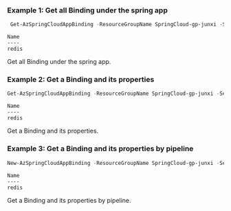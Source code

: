 ### Example 1: Get all Binding under the spring app
```powershell
 Get-AzSpringCloudAppBinding -ResourceGroupName SpringCloud-gp-junxi -ServiceName springcloud-service -AppName gateway
```

```output
Name  
----  
redis
```

Get all Binding under the spring app.

### Example 2: Get a Binding and its properties
```powershell
Get-AzSpringCloudAppBinding -ResourceGroupName SpringCloud-gp-junxi -ServiceName springcloud-service -AppName gateway -Name redis
```

```output
Name  
----  
redis
```

Get a Binding and its properties.

### Example 3: Get a Binding and its properties by pipeline
```powershell
New-AzSpringCloudAppBinding -ResourceGroupName SpringCloud-gp-junxi -ServiceName springcloud-service -name redis -Key myKey -ResourceId myResourceId -AppName tools -BindingParameter @{ "useSsl"= "true" } | Get-AzSpringCloudAppBinding
```

```output
Name  
----  
redis
```

Get a Binding and its properties by pipeline.